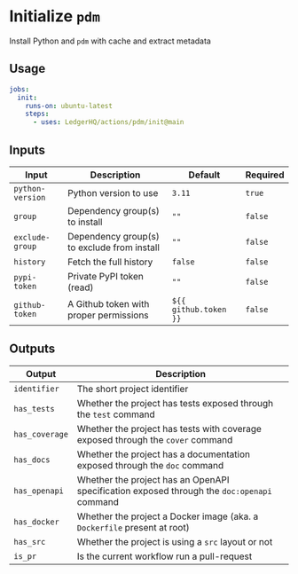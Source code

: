 # Initialize `pdm`

Install Python and `pdm` with cache and extract metadata

## Usage

```yaml
jobs:
  init:
    runs-on: ubuntu-latest
    steps:
      - uses: LedgerHQ/actions/pdm/init@main
```

## Inputs

| Input | Description | Default | Required |
|-------|-------------|---------|----------|
| `python-version` | Python version to use | `3.11` | `true` |
| `group` | Dependency group(s) to install | `""` | `false` |
| `exclude-group` | Dependency group(s) to exclude from install | `""` | `false` |
| `history` | Fetch the full history | `false` | `false` |
| `pypi-token` | Private PyPI token (read) | `""` | `false` |
| `github-token` | A Github token with proper permissions | `${{ github.token }}` | `false` |

## Outputs

| Output | Description |
|--------|-------------|
| `identifier` | The short project identifier |
| `has_tests` | Whether the project has tests exposed through the `test` command |
| `has_coverage` | Whether the project has tests with coverage exposed through the `cover` command |
| `has_docs` | Whether the project has a documentation exposed through the `doc` command |
| `has_openapi` | Whether the project has an OpenAPI specification exposed through the `doc:openapi` command |
| `has_docker` | Whether the project a Docker image (aka. a `Dockerfile` present at root) |
| `has_src` | Whether the project is using a `src` layout or not |
| `is_pr` | Is the current workflow run a pull-request |
